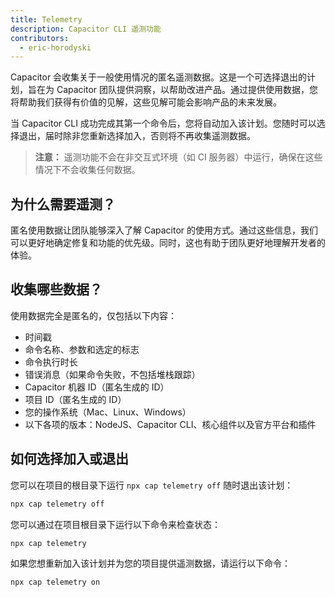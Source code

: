 ```yaml
---
title: Telemetry
description: Capacitor CLI 遥测功能
contributors:
  - eric-horodyski
---
```


Capacitor 会收集关于一般使用情况的匿名遥测数据。这是一个可选择退出的计划，旨在为 Capacitor 团队提供洞察，以帮助改进产品。通过提供使用数据，您将帮助我们获得有价值的见解，这些见解可能会影响产品的未来发展。

当 Capacitor CLI 成功完成其第一个命令后，您将自动加入该计划。您随时可以选择退出，届时除非您重新选择加入，否则将不再收集遥测数据。

> **注意：** 遥测功能不会在非交互式环境（如 CI 服务器）中运行，确保在这些情况下不会收集任何数据。

## 为什么需要遥测？

匿名使用数据让团队能够深入了解 Capacitor 的使用方式。通过这些信息，我们可以更好地确定修复和功能的优先级。同时，这也有助于团队更好地理解开发者的体验。

## 收集哪些数据？

使用数据完全是匿名的，仅包括以下内容：

* 时间戳
* 命令名称、参数和选定的标志
* 命令执行时长
* 错误消息（如果命令失败，不包括堆栈跟踪）
* Capacitor 机器 ID（匿名生成的 ID）
* 项目 ID（匿名生成的 ID）
* 您的操作系统（Mac、Linux、Windows）
* 以下各项的版本：NodeJS、Capacitor CLI、核心组件以及官方平台和插件

## 如何选择加入或退出

您可以在项目的根目录下运行 `npx cap telemetry off` 随时退出该计划：

```bash
npx cap telemetry off
```

您可以通过在项目根目录下运行以下命令来检查状态：

```bash
npx cap telemetry
```

如果您想重新加入该计划并为您的项目提供遥测数据，请运行以下命令：

```bash
npx cap telemetry on
```